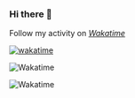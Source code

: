 ### Hi there 👋

Follow my activity on [*Wakatime*](https://wakatime.com/@fallenreds)

[![wakatime](https://wakatime.com/badge/user/48ee298c-e073-4bf5-a9f3-631954e65660.svg)](https://wakatime.com/@48ee298c-e073-4bf5-a9f3-631954e65660)

![Wakatime](https://wakatime.com/share/@fallenreds/7baccd54-2ee8-473e-8ed0-d7029306bf1b.svg)

![Wakatime](https://wakatime.com/share/@fallenreds/f7badd8c-bcc5-4c59-ae78-9d3d499b3c90.svg)

